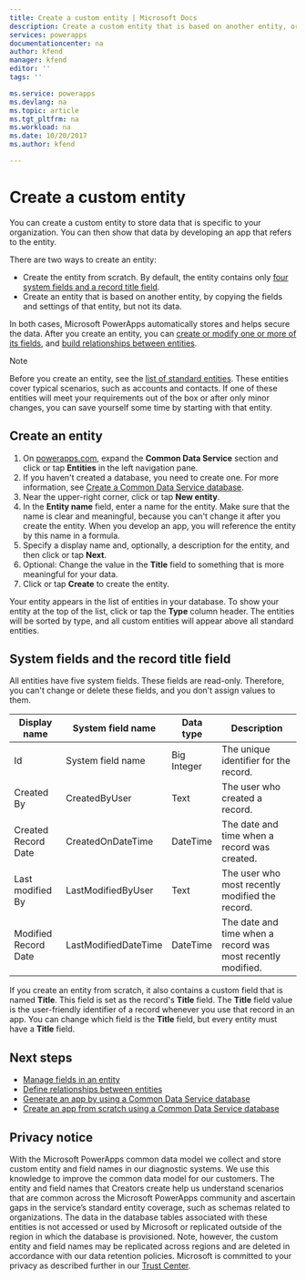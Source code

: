 ```yaml
---
title: Create a custom entity | Microsoft Docs
description: Create a custom entity that is based on another entity, or from scratch.
services: powerapps
documentationcenter: na
author: kfend
manager: kfend
editor: ''
tags: ''

ms.service: powerapps
ms.devlang: na
ms.topic: article
ms.tgt_pltfrm: na
ms.workload: na
ms.date: 10/20/2017
ms.author: kfend

---
```

# Create a custom entity
You can create a custom entity to store data that is specific to your organization. You can then show that data by developing an app that refers to the entity.

There are two ways to create an entity:

* Create the entity from scratch. By default, the entity contains only [four system fields and a record title field](data-platform-create-entity.md#system-fields-and-the-record-title-field).
* Create an entity that is based on another entity, by copying the fields and settings of that entity, but not its data.

In both cases, Microsoft PowerApps automatically stores and helps secure the data. After you create an entity, you can [create or modify one or more of its fields](data-platform-manage-fields.md), and [build relationships between entities](data-platform-entity-lookup.md).

> [!NOTE]
> Before you create an entity, see the [list of standard entities](data-platform-intro.md#standard-entities). These entities cover typical scenarios, such as accounts and contacts. If one of these entities will meet your requirements out of the box or after only minor changes, you can save yourself some time by starting with that entity.

## Create an entity
1. On [powerapps.com](https://web.powerapps.com), expand the **Common Data Service** section and click or tap **Entities** in the left navigation pane.
2. If you haven't created a database, you need to create one. For more information, see [Create a Common Data Service database](create-database.md).
3. Near the upper-right corner, click or tap **New entity**.
4. In the **Entity name** field, enter a name for the entity. Make sure that the name is clear and meaningful, because you can't change it after you create the entity. When you develop an app, you will reference the entity by this name in a formula.
5. Specify a display name and, optionally, a description for the entity, and then click or tap **Next**.
6. Optional: Change the value in the **Title** field to something that is more meaningful for your data.
7. Click or tap **Create** to create the entity.

Your entity appears in the list of entities in your database. To show your entity at the top of the list, click or tap the **Type** column header. The entities will be sorted by type, and all custom entities will appear above all standard entities.

## System fields and the record title field
All entities have five system fields. These fields are read-only. Therefore, you can't change or delete these fields, and you don't assign values to them.

| Display name | System field name | Data type | Description |
| --- | --- | --- | --- |
| Id |System field name |Big Integer |The unique identifier for the record. |
| Created By |CreatedByUser |Text |The user who created a record. |
| Created Record Date |CreatedOnDateTime |DateTime |The date and time when a record was created. |
| Last modified By |LastModifiedByUser |Text |The user who most recently modified the record. |
| Modified Record Date |LastModifiedDateTime |DateTime |The date and time when a record was most recently modified. |

If you create an entity from scratch, it also contains a custom field that is named **Title**. This field is set as the record's **Title** field. The **Title** field value is the user-friendly identifier of a record whenever you use that record in an app. You can change which field is the **Title** field, but every entity must have a **Title** field.

## Next steps
* [Manage fields in an entity](data-platform-manage-fields.md)
* [Define relationships between entities](data-platform-entity-lookup.md)
* [Generate an app by using a Common Data Service database](data-platform-create-app.md)
* [Create an app from scratch using a Common Data Service database](data-platform-create-app-scratch.md)

## Privacy notice
With the Microsoft PowerApps common data model we collect and store custom entity and field names in our diagnostic systems.  We use this knowledge to improve the common data model for our customers. The entity and field names that Creators create help us understand scenarios that are common across the Microsoft PowerApps community and ascertain gaps in the service’s standard entity coverage, such as schemas related to organizations. The data in the database tables associated with these entities is not accessed or used by Microsoft or replicated outside of the region in which the database is provisioned. Note, however, the custom entity and field names may be replicated across regions and are deleted in accordance with our data retention policies. Microsoft is committed to your privacy as described further in our [Trust Center](https://www.microsoft.com/trustcenter/Privacy/default.aspx).

